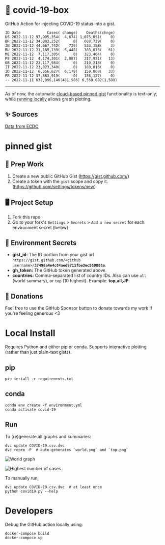 # 🏥 covid-19-box

GitHub Action for injecting COVID-19 status into a gist.

```
ID Date            Cases( change)    Deaths(chnge)
US 2022-11-12 97,995,354(  4,674) 1,075,051(    0)
BR 2022-11-12 34,803,252(      0)   688,739(    0)
IN 2022-11-12 44,667,742(    729)   523,158(    3)
RU 2022-11-12 21,189,139(  5,448)   383,075(   61)
ME 2022-11-12  7,117,305(      0)   323,404(    0)
PE 2022-11-12  4,174,301(  2,087)   217,921(   13)
GB 2022-11-12 23,117,984(      0)   210,218(    0)
IT 2022-11-12 23,823,340(      0)   180,016(    0)
ID 2022-11-12  6,556,627(  6,179)   159,068(   33)
FR 2022-11-12 37,583,919(      0)   158,127(    0)
-- 2022-11-11 632,996,146(481,986) 6,568,082(1,588)
```

---

As of now, the automatic [cloud-based pinned gist](#pinned-gist) functionality is text-only;
while [running locally](#local-install) allows graph plotting.

## ✨ Sources

[Data from ECDC](https://www.ecdc.europa.eu/en/publications-data/download-todays-data-geographic-distribution-covid-19-cases-worldwide)

# pinned gist

## 🎒 Prep Work
1. Create a new public GitHub Gist (https://gist.github.com/)
1. Create a token with the `gist` scope and copy it. (https://github.com/settings/tokens/new)

## 🖥 Project Setup
1. Fork this repo
1. Go to your fork's `Settings` > `Secrets` > `Add a new secret` for each environment secret (below)

## 🤫 Environment Secrets
- **gist_id:** The ID portion from your gist url `https://gist.github.com/<github username>/`**`37496a4e4c84aed9711fbe3ec560888a`**.
- **gh_token:** The GitHub token generated above.
- **countries:** Comma-separated list of country IDs. Also can use `all` (world summary), or `top` (10 highest). Example: **top,all,JP**.

## 💸 Donations

Feel free to use the GitHub Sponsor button to donate towards my work if you're feeling generous <3

# Local Install

Requires Python and either pip or conda. Supports interactive plotting (rather than just plain-text gists).

## pip

```
pip install -r requirements.txt
```

## conda

```
conda env create -f environment.yml
conda activate covid-19
```

## Run

To (re)generate all graphs and summaries:

```
dvc update COVID-19.csv.dvc
dvc repro -P  # auto-generates `world.png` and `top.png`
```

![World graph](world.png)

![Highest number of cases](top.png)

To manually run,

```
dvc update COVID-19.csv.dvc  # at least once
python covid19.py --help
```

# Developers

Debug the GitHub action locally using:

```
docker-compose build
docker-compose up
```
